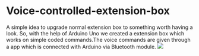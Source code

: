 # Voice-controlled-extension-box
A simple idea to upgrade normal extension box to something worth having a look. So, with the help of Arduino Uno we created a extension box which works on simple coded commands.The voice commands are given through a app which is connected with Arduino via Bluetooth module.
![](https://user-images.githubusercontent.com/41909171/85913839-c54b5180-b855-11ea-9f65-fec750169db6.png)

